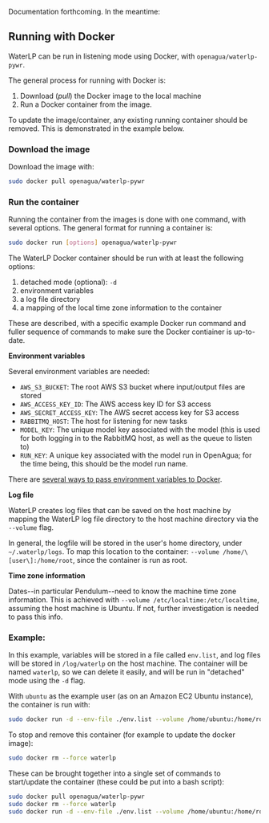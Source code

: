 Documentation forthcoming. In the meantime:

## Running with Docker

WaterLP can be run in listening mode using Docker, with `openagua/waterlp-pywr`.

The general process for running with Docker is:
1. Download (*pull*) the Docker image to the local machine
2. Run a Docker container from the image.

To update the image/container, any existing running container should be removed. This is demonstrated in the example below.

### Download the image

Download the image with:
```bash
sudo docker pull openagua/waterlp-pywr
```

### Run the container

Running the container from the images is done with one command, with several options. The general format for running a container is:
```bash
sudo docker run [options] openagua/waterlp-pywr
```

The WaterLP Docker container should be run with at least the following options:
1. detached mode (optional): `-d`
2. environment variables
3. a log file directory
4. a mapping of the local time zone information to the container

These are described, with a specific example Docker run command and fuller sequence of commands to make sure the Docker contiainer is up-to-date.

**Environment variables**

Several environment variables are needed:

* `AWS_S3_BUCKET`: The root AWS S3 bucket where input/output files are stored
* `AWS_ACCESS_KEY_ID`: The AWS access key ID for S3 access
* `AWS_SECRET_ACCESS_KEY`: The AWS secret access key for S3 access
* `RABBITMQ_HOST`: The host for listening for new tasks
* `MODEL_KEY`: The unique model key associated with the model (this is used for both logging in to the RabbitMQ host, as well as the queue to listen to)
* `RUN_KEY`: A unique key associated with the model run in OpenAgua; for the time being, this should be the model run name.

There are [several ways to pass environment variables to Docker](https://docs.docker.com/engine/reference/commandline/run/#set-environment-variables--e---env---env-file).

**Log file**

WaterLP creates log files that can be saved on the host machine by mapping the WaterLP log file directory to the host machine directory via the `--volume` flag.

In general, the logfile will be stored in the user's home directory, under `~/.waterlp/logs`. To map this location to the container: `--volume /home/\[user\]:/home/root`, since the container is run as root.

**Time zone information**

Dates--in particular Pendulum--need to know the machine time zone information. This is achieved with `--volume /etc/localtime:/etc/localtime`, assuming the host machine is Ubuntu. If not, further investigation is needed to pass this info.

### Example:

In this example, variables will be stored in a file called `env.list`, and log files will be stored in `/log/waterlp` on the host machine. The container will be named `waterlp`, so we can delete it easily, and will be run in "detached" mode using the `-d` flag. 

With `ubuntu` as the example user (as on an Amazon EC2 Ubuntu instance), the container is run with:
```bash
sudo docker run -d --env-file ./env.list --volume /home/ubuntu:/home/root --volume /etc/localtime:/etc/localtime  --name waterlp openagua/waterlp-pywr
```

To stop and remove this container (for example to update the docker image):
```bash
sudo docker rm --force waterlp
```

These can be brought together into a single set of commands to start/update the container (these could be put into a bash script):

```bash
sudo docker pull openagua/waterlp-pywr
sudo docker rm --force waterlp
sudo docker run -d --env-file ./env.list --volume /home/ubuntu:/home/root --volume /etc/localtime:/etc/localtime  --name waterlp openagua/waterlp-pywr
```